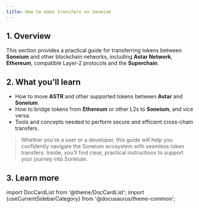 ```yaml
---
title: How to make transfers on Soneium
---
```


## 1. Overview

This section provides a practical guide for transferring tokens between **Soneium** and other blockchain networks, including **Astar Network**, **Ethereum**, compatible Layer-2 protocols and the **Superchain**.

## 2. What you'll learn

- How to move **ASTR** and other supported tokens between **Astar** and **Soneium**.
- How to bridge tokens from **Ethereum** or other L2s to **Soneium**, and vice versa.
- Tools and concepts needed to perform secure and efficient cross-chain transfers.

> Whether you're a user or a developer, this guide will help you confidently navigate the Soneium ecosystem with seamless token transfers. Inside, you’ll find clear, practical instructions to support your journey into Soneium.


## 3. Learn more

import DocCardList from '@theme/DocCardList';
import {useCurrentSidebarCategory} from '@docusaurus/theme-common';

<DocCardList items={useCurrentSidebarCategory().items}/>